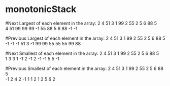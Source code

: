 # monotonicStack

#Next Largest of each element in the array:
2  4  51  3  1  99  2  55  2  5  6  88  5  
4 51  99 99 99  -1 55  88  5  6 88  -1 -1 

#Previous Largest of each element in the array:
 2  4  51  3  1  99  2  55  2  5  6  88  5  
-1 -1  -1 51  3  -1 99  99 55 55 55  99 88 

#Next Smallest of each element in the array:
2  4  51  3   1  99   2  55  2  5  6  88  5  
1  3   3   1 -1   2  -1   2 -1 -1  5   5 -1 

#Previous Smallest of each element in the array:
 2  4  51  3  1  99  2  55  2  5  6  88  5  
-1  2   4  2 -1   1  1   2  1  2  5   6  2 
